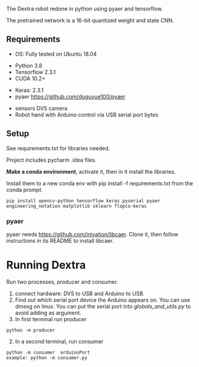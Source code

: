 The Dextra robot redone in python using pyaer and tensorflow.

The pretrained network is a 16-bit quantized weight and state CNN.

## Requirements

 - OS: Fully tested on Ubuntu 18.04
  * Python 3.8
 * Tensorflow 2.3.1
 * CUDA 10.2+
 - Keras: 2.3.1
 - pyaer https://github.com/duguyue100/pyaer
 
 * sensors DVS camera
 * Robot hand with Arduino control via USB serial port bytes

## Setup
See requirements.txt for libraries needed. 

Project includes pycharm .idea files.

**Make a conda environment**, activate it, then in it install the libraries.

Install them to a new conda env with pip install -f requirements.txt from the conda prompt.

```
pip install opencv-python tensorflow keras pyserial pyaer engineering_notation matplotlib sklearn flopco-keras
```
### pyaer
pyaer needs https://github.com/inivation/libcaer. Clone it, then follow instructions in its README to install libcaer. 


# Running Dextra

Run two processes, producer and consumer.

 1. connect hardware: DVS to USB and Arduino to USB.
 1. Find out which serial port device the Arduino appears on. You can use dmesg on linux. You can put the serial port into _globals_and_utils.py_ to avoid adding as argument.
 1. In first terminal run producer
```shell script
python -m producer
```
 2. In a second terminal, run consumer
```shell script
python -m consumer  arduinoPort
example: python -m consumer.py 
```


